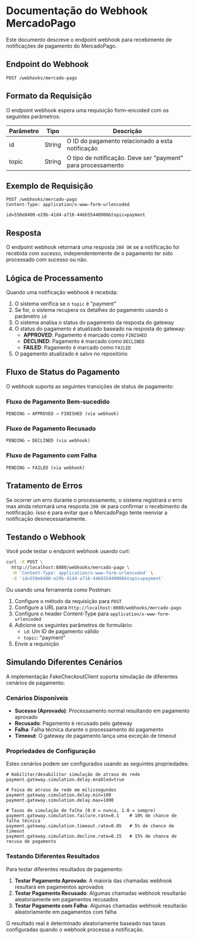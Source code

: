 # Documentação do Webhook MercadoPago

Este documento descreve o endpoint webhook para recebimento de notificações de pagamento do MercadoPago.

## Endpoint do Webhook

```
POST /webhooks/mercado-pago
```

## Formato da Requisição

O endpoint webhook espera uma requisição form-encoded com os seguintes parâmetros:

| Parâmetro | Tipo   | Descrição                                                    |
|-----------|--------|--------------------------------------------------------------|
| id        | String | O ID do pagamento relacionado a esta notificação            |
| topic     | String | O tipo de notificação. Deve ser "payment" para processamento |

## Exemplo de Requisição

```
POST /webhooks/mercado-pago
Content-Type: application/x-www-form-urlencoded

id=550e8400-e29b-41d4-a716-446655440000&topic=payment
```

## Resposta

O endpoint webhook retornará uma resposta `200 OK` se a notificação foi recebida com sucesso, independentemente de
o pagamento ter sido processado com sucesso ou não.

## Lógica de Processamento

Quando uma notificação webhook é recebida:

1. O sistema verifica se o `topic` é "payment"
2. Se for, o sistema recupera os detalhes do pagamento usando o parâmetro `id`
3. O sistema analisa o status do pagamento da resposta do gateway
4. O status do pagamento é atualizado baseado na resposta do gateway:
   - **APPROVED**: Pagamento é marcado como `FINISHED`
   - **DECLINED**: Pagamento é marcado como `DECLINED`
   - **FAILED**: Pagamento é marcado como `FAILED`
5. O pagamento atualizado é salvo no repositório

## Fluxo de Status do Pagamento

O webhook suporta as seguintes transições de status de pagamento:

### Fluxo de Pagamento Bem-sucedido
```
PENDING → APPROVED → FINISHED (via webhook)
```

### Fluxo de Pagamento Recusado
```
PENDING → DECLINED (via webhook)
```

### Fluxo de Pagamento com Falha
```
PENDING → FAILED (via webhook)
```

## Tratamento de Erros

Se ocorrer um erro durante o processamento, o sistema registrará o erro mas ainda retornará uma resposta `200 OK` para confirmar
o recebimento da notificação. Isso é para evitar que o MercadoPago tente reenviar a notificação desnecessariamente.

## Testando o Webhook

Você pode testar o endpoint webhook usando curl:

```bash
curl -X POST \
  http://localhost:8080/webhooks/mercado-pago \
  -H 'Content-Type: application/x-www-form-urlencoded' \
  -d 'id=550e8400-e29b-41d4-a716-446655440000&topic=payment'
```

Ou usando uma ferramenta como Postman:

1. Configure o método da requisição para `POST`
2. Configure a URL para `http://localhost:8080/webhooks/mercado-pago`
3. Configure o header Content-Type para `application/x-www-form-urlencoded`
4. Adicione os seguintes parâmetros de formulário:
    - `id`: Um ID de pagamento válido
    - `topic`: "payment"
5. Envie a requisição

## Simulando Diferentes Cenários

A implementação FakeCheckoutClient suporta simulação de diferentes cenários de pagamento:

### Cenários Disponíveis
- **Sucesso (Aprovado)**: Processamento normal resultando em pagamento aprovado
- **Recusado**: Pagamento é recusado pelo gateway
- **Falha**: Falha técnica durante o processamento do pagamento
- **Timeout**: O gateway de pagamento lança uma exceção de timeout

### Propriedades de Configuração

Estes cenários podem ser configurados usando as seguintes propriedades:

```properties
# Habilitar/desabilitar simulação de atraso de rede
payment.gateway.simulation.delay.enabled=true

# Faixa de atraso de rede em milissegundos
payment.gateway.simulation.delay.min=100
payment.gateway.simulation.delay.max=1000

# Taxas de simulação de falha (0.0 = nunca, 1.0 = sempre)
payment.gateway.simulation.failure.rate=0.1    # 10% de chance de falha técnica
payment.gateway.simulation.timeout.rate=0.05   # 5% de chance de timeout
payment.gateway.simulation.decline.rate=0.15   # 15% de chance de recusa de pagamento
```

### Testando Diferentes Resultados

Para testar diferentes resultados de pagamento:

1. **Testar Pagamento Aprovado**: A maioria das chamadas webhook resultará em pagamentos aprovados
2. **Testar Pagamento Recusado**: Algumas chamadas webhook resultarão aleatoriamente em pagamentos recusados
3. **Testar Pagamento com Falha**: Algumas chamadas webhook resultarão aleatoriamente em pagamentos com falha

O resultado real é determinado aleatoriamente baseado nas taxas configuradas quando o webhook processa a notificação.